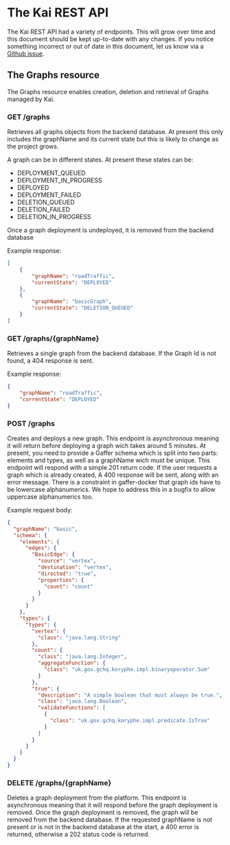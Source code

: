 The Kai REST API
=========================
The Kai REST API had a variety of endpoints. This will grow over time and this document should be kept up-to-date with any changes. If you notice something incorrect or out of date in this document, let us know via a [Github issue](https://github.com/gchq/Kai/issues/new).

## The Graphs resource
The Graphs resource enables creation, deletion and retrieval of Graphs managed by Kai.

### GET /graphs
Retrieves all graphs objects from the backend database. At present this only includes the graphName and its current state but this is likely to change as the project grows.

A graph can be in different states. At present these states can be:
* DEPLOYMENT_QUEUED
* DEPLOYMENT_IN_PROGRESS
* DEPLOYED
* DEPLOYMENT_FAILED
* DELETION_QUEUED
* DELETION_FAILED
* DELETION_IN_PROGRESS

Once a graph deployment is undeployed, it is removed from the backend database

Example response:
```json
[
    {
        "graphName": "roadTraffic",
        "currentState": "DEPLOYED"
    },
    {
        "graphName": "basicGraph",
        "currentState": "DELETION_QUEUED"
    }
]
```

### GET /graphs/{graphName}
Retrieves a single graph from the backend database. If the Graph Id is not found, a 404 response is sent.

Example response:
```json
{
    "graphName": "roadTraffic",
    "currentState": "DEPLOYED"
}
```

### POST /graphs
Creates and deploys a new graph. This endpoint is asynchronous meaning it will return before deploying a graph wich takes around 5 minutes. At present, you need to provide a Gaffer schema which is split into two parts: elements and types, as well as a graphName wich must be unique. This endpoint will respond with a simple 201 return code. If the user requests a graph which is already created, A 400 response will be sent, along with an error message. There is a constraint in gaffer-docker that graph ids have to be lowercase alphanumerics. We hope to address this in a bugfix to allow uppercase alphanumerics too.

Example request body:
```json
{
  "graphName": "basic",
  "schema": {
    "elements": {
      "edges": {
        "BasicEdge": {
          "source": "vertex",
          "destination": "vertex",
          "directed": "true",
          "properties": {
            "count": "count"
          }
        }
      }
    },
    "types": {
      "types": {
        "vertex": {
          "class": "java.lang.String"
        },
        "count": {
          "class": "java.lang.Integer",
          "aggregateFunction": {
            "class": "uk.gov.gchq.koryphe.impl.binaryoperator.Sum"
          }
        },
        "true": {
          "description": "A simple boolean that must always be true.",
          "class": "java.lang.Boolean",
          "validateFunctions": [
            {
              "class": "uk.gov.gchq.koryphe.impl.predicate.IsTrue"
            }
          ]
        }
      }
    }
  }
}
```

### DELETE /graphs/{graphName}
Deletes a graph deployment from the platform. This endpoint is asynchronous meaning that it will respond before the graph deployment is removed. Once the graph deployment is removed, the graph will be removed from the backend database. If the requested graphName is not present or is not in the backend database at the start, a 400 error is returned, otherwise a 202 status code is returned.
